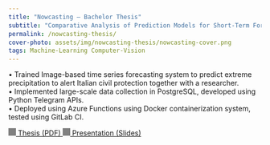 ```yaml
---
title: "Nowcasting — Bachelor Thesis"
subtitle: "Comparative Analysis of Prediction Models for Short-Term Forecasting"
permalink: /nowcasting-thesis/
cover-photo: assets/img/nowcasting-thesis/nowcasting-cover.png
tags: Machine-Learning Computer-Vision
---
```


• Trained Image-based time series forecasting system to predict extreme precipitation to alert Italian civil protection together with a researcher.  
• Implemented large-scale data collection in PostgreSQL, developed using Python Telegram APIs.  
• Deployed using Azure Functions using Docker containerization system, tested using GitLab CI.  

<a class="post-link" href="/assets/img/nowcasting-thesis/nowcasting-thesis.pdf" target="_blank">
    <img src="/assets/redirect-icon.png" width="15px" style="filter: contrast(0);"> Thesis (PDF)
</a>

<a class="post-link" href="/assets/img/nowcasting-thesis/nowcasting-presentation.pdf" target="_blank">
    <img src="/assets/redirect-icon.png" width="15px" style="filter: contrast(0);"> Presentation (Slides)
</a>
